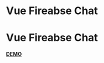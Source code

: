 <!DOCTYPE html>
<html>
<head>
	<h1>Vue Fireabse Chat</h1>
</head>
<body>
	<h1>Vue Fireabse Chat</h1>
	<a href="https://vasileclaudiu.github.io/vuefirebasechat"><strong>DEMO</strong></a>
</body>
</html>